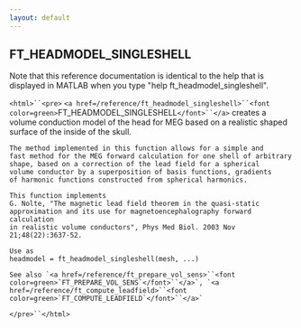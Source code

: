 ```yaml
---
layout: default
---
```


##  FT_HEADMODEL_SINGLESHELL

Note that this reference documentation is identical to the help that is displayed in MATLAB when you type "help ft_headmodel_singleshell".

`<html>``<pre>`
    `<a href=/reference/ft_headmodel_singleshell>``<font color=green>`FT_HEADMODEL_SINGLESHELL`</font>``</a>` creates a volume conduction model of the
    head for MEG based on a realistic shaped surface of the inside of
    the skull.
    
    The method implemented in this function allows for a simple and
    fast method for the MEG forward calculation for one shell of arbitrary
    shape, based on a correction of the lead field for a spherical
    volume conductor by a superposition of basis functions, gradients
    of harmonic functions constructed from spherical harmonics.
    
    This function implements
    G. Nolte, "The magnetic lead field theorem in the quasi-static
    approximation and its use for magnetoencephalography forward calculation
    in realistic volume conductors", Phys Med Biol. 2003 Nov 21;48(22):3637-52.
    
    Use as
    headmodel = ft_headmodel_singleshell(mesh, ...)
 
    See also `<a href=/reference/ft_prepare_vol_sens>``<font color=green>`FT_PREPARE_VOL_SENS`</font>``</a>`, `<a href=/reference/ft_compute_leadfield>``<font color=green>`FT_COMPUTE_LEADFIELD`</font>``</a>`
`</pre>``</html>`

